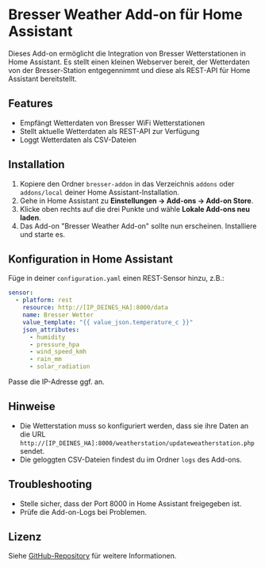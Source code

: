 # Bresser Weather Add-on für Home Assistant

Dieses Add-on ermöglicht die Integration von Bresser Wetterstationen in Home Assistant. Es stellt einen kleinen Webserver bereit, der Wetterdaten von der Bresser-Station entgegennimmt und diese als REST-API für Home Assistant bereitstellt.

## Features
- Empfängt Wetterdaten von Bresser WiFi Wetterstationen
- Stellt aktuelle Wetterdaten als REST-API zur Verfügung
- Loggt Wetterdaten als CSV-Dateien

## Installation
1. Kopiere den Ordner `bresser-addon` in das Verzeichnis `addons` oder `addons/local` deiner Home Assistant-Installation.
2. Gehe in Home Assistant zu **Einstellungen → Add-ons → Add-on Store**.
3. Klicke oben rechts auf die drei Punkte und wähle **Lokale Add-ons neu laden**.
4. Das Add-on "Bresser Weather Add-on" sollte nun erscheinen. Installiere und starte es.

## Konfiguration in Home Assistant
Füge in deiner `configuration.yaml` einen REST-Sensor hinzu, z.B.:

```yaml
sensor:
  - platform: rest
    resource: http://[IP_DEINES_HA]:8000/data
    name: Bresser Wetter
    value_template: "{{ value_json.temperature_c }}"
    json_attributes:
      - humidity
      - pressure_hpa
      - wind_speed_kmh
      - rain_mm
      - solar_radiation
```
Passe die IP-Adresse ggf. an.

## Hinweise
- Die Wetterstation muss so konfiguriert werden, dass sie ihre Daten an die URL `http://[IP_DEINES_HA]:8000/weatherstation/updateweatherstation.php` sendet.
- Die geloggten CSV-Dateien findest du im Ordner `logs` des Add-ons.

## Troubleshooting
- Stelle sicher, dass der Port 8000 in Home Assistant freigegeben ist.
- Prüfe die Add-on-Logs bei Problemen.

## Lizenz
Siehe [GitHub-Repository](https://github.com/raphv/bresser-home-assistant) für weitere Informationen.
